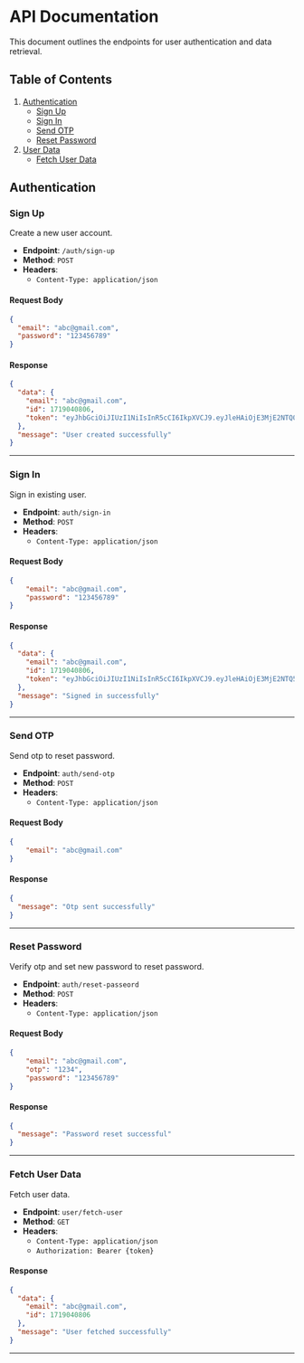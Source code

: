 # API Documentation

This document outlines the endpoints for user authentication and data retrieval.

## Table of Contents
1. [Authentication](#authentication)
    - [Sign Up](#sign-up)
    - [Sign In](#sign-in)
    - [Send OTP](#send-otp)
    - [Reset Password](#reset-password)
2. [User Data](#user-data)
    - [Fetch User Data](#fetch-user-data)

## Authentication

### Sign Up

Create a new user account.

- **Endpoint**: `/auth/sign-up`
- **Method**: `POST`
- **Headers**:
    - `Content-Type: application/json`

#### Request Body

```json
{
  "email": "abc@gmail.com",
  "password": "123456789"
}
```
#### Response

```json
{
  "data": {
    "email": "abc@gmail.com",
    "id": 1719040806,
    "token": "eyJhbGciOiJIUzI1NiIsInR5cCI6IkpXVCJ9.eyJleHAiOjE3MjE2NTQ0NjgsInN1YiI6MTcxOTA0MDgwNn0.2_H0ft_-cXN2vN6FJ1TORnhmAwBfwpdDbFVDy7nBUiw"
  },
  "message": "User created successfully"
}
```
---
### Sign In

Sign in existing user.

- **Endpoint**: `auth/sign-in`
- **Method**: `POST`
- **Headers**:
    - `Content-Type: application/json`

#### Request Body

```json
{
    "email": "abc@gmail.com",
    "password": "123456789"
}
```
#### Response

```json
{
  "data": {
    "email": "abc@gmail.com",
    "id": 1719040806,
    "token": "eyJhbGciOiJIUzI1NiIsInR5cCI6IkpXVCJ9.eyJleHAiOjE3MjE2NTQ5MjUsInN1YiI6MTcxOTA0MDgwNn0.NhJNYA-69lANbbRnmPRG2Wz2DsNJ5XQur1Hn1BCxhBE"
  },
  "message": "Signed in successfully"
}
```
---

### Send OTP

Send otp to reset password.

- **Endpoint**: `auth/send-otp`
- **Method**: `POST`
- **Headers**:
    - `Content-Type: application/json`

#### Request Body

```json
{
    "email": "abc@gmail.com"
}
```
#### Response

```json
{
  "message": "Otp sent successfully"
}
```
---
### Reset Password

Verify otp and set new password to reset password.

- **Endpoint**: `auth/reset-passeord`
- **Method**: `POST`
- **Headers**:
    - `Content-Type: application/json`

#### Request Body

```json
{
    "email": "abc@gmail.com",
    "otp": "1234",
    "password": "123456789"
}
```
#### Response

```json
{
  "message": "Password reset successful"
}
```

---
### Fetch User Data

Fetch user data.

- **Endpoint**: `user/fetch-user`
- **Method**: `GET`
- **Headers**:
    - `Content-Type: application/json`
    - `Authorization: Bearer {token}`

#### Response

```json
{
  "data": {
    "email": "abc@gmail.com",
    "id": 1719040806
  },
  "message": "User fetched successfully"
}
```
---

